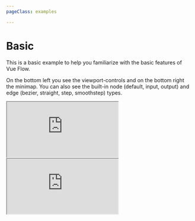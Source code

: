 ```yaml
---
pageClass: examples

---
```


# Basic

This is a basic example to help you familiarize with the basic features of Vue Flow. 

On the bottom left you see the viewport-controls and on the bottom right the minimap.
You can also see the built-in node (default, input, output) and edge (bezier, straight, step, smoothstep) types.

<div class="mt-6">
  <iframe src="https://codesandbox.io/embed/vue-flow-basic-example-3hq147?eslint=1&fontsize=14&hidenavigation=1&module=%2Fsrc%2Fcomponents%2FBasic.vue&moduleview=1&theme=dark"
     class="hidden dark:block bg-black h-full w-full min-h-[75vh]"
     title="Vue Flow: Basic Example"
     allow="accelerometer; ambient-light-sensor; camera; encrypted-media; geolocation; gyroscope; hid; microphone; midi; payment; usb; vr; xr-spatial-tracking"
     sandbox="allow-forms allow-modals allow-popups allow-presentation allow-same-origin allow-scripts"
   ></iframe>
  <iframe src="https://codesandbox.io/embed/vue-flow-basic-example-3hq147?eslint=1&fontsize=14&hidenavigation=1&module=%2Fsrc%2Fcomponents%2FBasic.vue&moduleview=1&theme=light"
     class="block dark:hidden h-full w-full min-h-[75vh]"
     title="Vue Flow: Basic Example"
     allow="accelerometer; ambient-light-sensor; camera; encrypted-media; geolocation; gyroscope; hid; microphone; midi; payment; usb; vr; xr-spatial-tracking"
     sandbox="allow-forms allow-modals allow-popups allow-presentation allow-same-origin allow-scripts"
   ></iframe>
</div>
